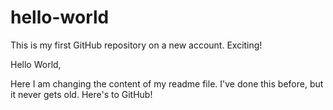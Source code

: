 # hello-world
This is my first GitHub repository on a new account. Exciting!

Hello World, 

Here I am changing the content of my readme file. I've done this before, but it never gets old. Here's to GitHub!
